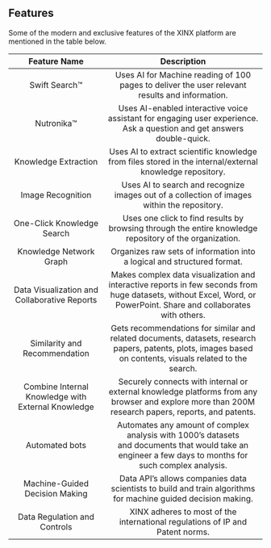## Features

Some of the modern and exclusive features of the XINX platform are mentioned in the table below.


|Feature Name|Description|
| :-: | :-: |
|Swift Search™|Uses AI for Machine reading of 100 pages to deliver the user relevant results and information.|
|Nutronika™|Uses AI-enabled interactive voice assistant for engaging user experience. Ask a question and get answers double-quick.|
|Knowledge Extraction|Uses AI to extract scientific knowledge from files stored in the internal/external knowledge repository.|
|Image Recognition|Uses AI to search and recognize images out of a collection of images within the repository. |
|One-Click Knowledge Search|Uses one click to find results by browsing through the entire knowledge repository of the organization.  |
|Knowledge Network Graph|Organizes raw sets of information into a logical and structured format.|
|Data Visualization and Collaborative Reports|Makes complex data visualization and interactive reports in few seconds from huge datasets, without Excel, Word, or PowerPoint. Share and collaborates with others.|
|Similarity and Recommendation|Gets recommendations for similar and related documents, datasets, research papers, patents, plots, images based on contents, visuals related to the search. |
|Combine Internal Knowledge with External Knowledge|Securely connects with internal or external knowledge platforms from any browser and explore more than 200M research papers, reports, and patents.|
|Automated bots|Automates any amount of complex analysis with 1000’s datasets<br>and documents that would take an engineer a few days to months for<br>such complex analysis.|
|Machine-Guided Decision Making|Data API’s allows companies data scientists to build and train algorithms for machine guided decision making.|
|Data Regulation and Controls|XINX adheres to most of the international regulations of IP and Patent norms.|



